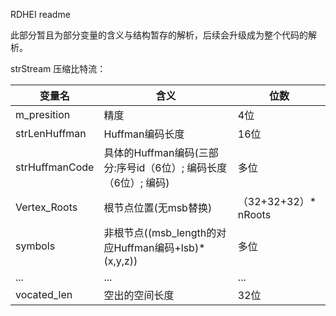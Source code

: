 RDHEI readme

此部分暂且为部分变量的含义与结构暂存的解析，后续会升级成为整个代码的解析。

strStream 压缩比特流：

| 变量名 | 含义 | 位数 |
| ------ |----- | ----|
| m_presition | 精度 | 4位 |
| strLenHuffman | Huffman编码长度 | 16位 |
| strHuffmanCode | 具体的Huffman编码(三部分:序号id（6位）; 编码长度（6位）; 编码) | 多位 |
| Vertex_Roots | 根节点位置(无msb替换) | （32+32+32）* nRoots |
| symbols | 非根节点((msb_length的对应Huffman编码+lsb)*(x,y,z)) | 多位 |
| ... | ... | ... |
| vocated_len | 空出的空间长度 | 32位 |
